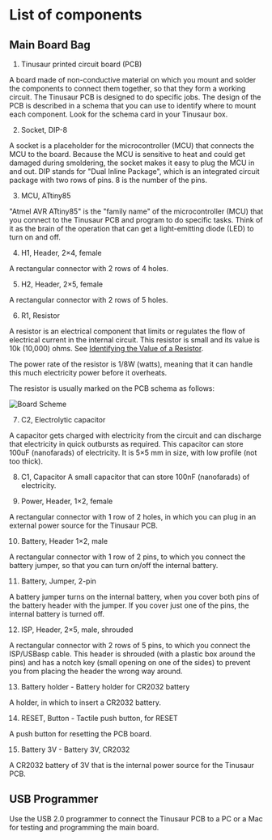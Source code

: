 # List of components


## Main Board Bag
<!-- tsvety: I suggest adding this intro sentence, and of course making sure it's correct: "The components are listed in the order, in which they are assembled."-->

1. Tinusaur printed circuit board (PCB)

A board made of non-conductive material on which you mount and solder the components to connect them together, so that they form a working circuit. The Tinusaur PCB is designed to do specific jobs. The design of the PCB is described in a schema that you can use to identify where to mount each component. Look for the schema card in your Tinusaur box.
<!--image-add: a photo of the board-->

2. Socket, DIP-8

A socket is a placeholder for the microcontroller (MCU) that connects the MCU to the board. Because the MCU is sensitive to heat and could get damaged during smoldering, the socket makes it easy to plug the MCU in and out. DIP stands for "Dual Inline Package", which is an integrated circuit package with two rows of pins. 8 is the number of the pins.
<!--image-add: a photo of the socket-->

3. MCU, ATtiny85

"Atmel AVR ATtiny85" is the "family name" of the microcontroller (MCU) that you connect to the Tinusaur PCB and program to do specific tasks. Think of it as the brain of the operation that can get a light-emitting diode (LED) to turn on and off.
<!--image-add: a photo of the microcontroller-->

4. H1, Header, 2×4, female

A rectangular connector with 2 rows of 4 holes.
<!--image-add: a photo of the header-->

5. H2, Header, 2×5, female

A rectangular connector with 2 rows of 5 holes.
<!--image-add: a photo of the header-->

6. R1, Resistor

A resistor is an electrical component that limits or regulates the flow of electrical current in the internal circuit. This resistor is small and its value is 10k (10,000) ohms. See [Identifying the Value of a Resistor](https://github.com/tinusaur/guides/blob/master/docs/tinusaur-board-2-assembling/Identifying-value-resistors.md).
<!--image-add: a photo of the resistor-->

The power rate of the resistor is 1/8W (watts), meaning that it can handle this much electricity power before it overheats.

The resistor is usually marked on the PCB schema as follows:

![Board Scheme](https://github.com/tinusaur/guides/blob/master/docs/images/board_scheme_marked.jpg)

7. C2, Electrolytic capacitor

A capacitor gets charged with electricity from the circuit and can discharge that electricity in quick outbursts as required. This capacitor can store 100uF (nanofarads) of electricity. It is 5×5 mm in size, with low profile (not too thick).
<!--image-add: a photo of the capacitor-->

8. C1, Capacitor
A small capacitor that can store 100nF (nanofarads) of electricity.
<!--image-add: a photo of the capacitor-->

9. Power, Header, 1×2, female

A rectangular connector with 1 row of 2 holes, in which you can plug in an external power source for the Tinusaur PCB.
<!--image-add: a photo of the header-->

10. Battery, Header 1×2, male

A rectangular connector with 1 row of 2 pins, to which you connect the battery jumper, so that you can turn on/off the internal battery.
<!--image-add: a photo of the header-->

11. Battery, Jumper, 2-pin

A battery jumper turns on the internal battery, when you cover both pins of the battery header with the jumper. If you cover just one of the pins, the internal battery is turned off.
<!--image-add: a photo of the jumper-->

12. ISP, Header, 2×5, male, shrouded

A rectangular connector with 2 rows of 5 pins, to which you connect the ISP/USBasp cable. This header is shrouded (with a plastic box around the pins) and has a notch key (small opening on one of the sides) to prevent you from placing the header the wrong way around.
<!--image-add: a photo of the header-->

13. Battery holder - Battery holder for CR2032 battery

A holder, in which to insert a CR2032 battery.
<!--image-add: a photo of the holder-->

14. RESET, Button - Tactile push button, for RESET

A push button for resetting the PCB board.
<!--image-add: a photo of the button-->

15. Battery 3V - Battery 3V, CR2032

A CR2032 battery of 3V that is the internal power source for the Tinusaur PCB.
<!--image-add: a photo of the battery-->

## USB Programmer

Use the USB 2.0 programmer to connect the Tinusaur PCB to a PC or a Mac for testing and programming the main board.
